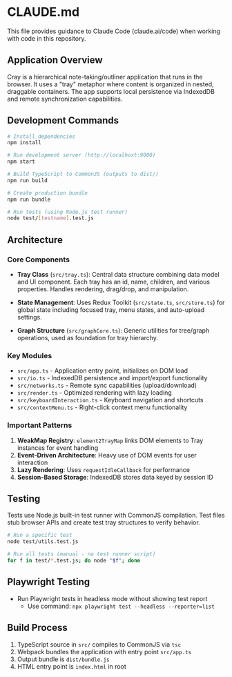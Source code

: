 # CLAUDE.md

This file provides guidance to Claude Code (claude.ai/code) when working with code in this repository.

## Application Overview

Cray is a hierarchical note-taking/outliner application that runs in the browser. It uses a "tray" metaphor where content is organized in nested, draggable containers. The app supports local persistence via IndexedDB and remote synchronization capabilities.

## Development Commands

```bash
# Install dependencies
npm install

# Run development server (http://localhost:9000)
npm start

# Build TypeScript to CommonJS (outputs to dist/)
npm run build

# Create production bundle
npm run bundle

# Run tests (using Node.js test runner)
node test/[testname].test.js
```

## Architecture

### Core Components

- **Tray Class** (`src/tray.ts`): Central data structure combining data model and UI component. Each tray has an id, name, children, and various properties. Handles rendering, drag/drop, and manipulation.

- **State Management**: Uses Redux Toolkit (`src/state.ts`, `src/store.ts`) for global state including focused tray, menu states, and auto-upload settings.

- **Graph Structure** (`src/graphCore.ts`): Generic utilities for tree/graph operations, used as foundation for tray hierarchy.

### Key Modules

- `src/app.ts` - Application entry point, initializes on DOM load
- `src/io.ts` - IndexedDB persistence and import/export functionality  
- `src/networks.ts` - Remote sync capabilities (upload/download)
- `src/render.ts` - Optimized rendering with lazy loading
- `src/keyboardInteraction.ts` - Keyboard navigation and shortcuts
- `src/contextMenu.ts` - Right-click context menu functionality

### Important Patterns

1. **WeakMap Registry**: `element2TrayMap` links DOM elements to Tray instances for event handling
2. **Event-Driven Architecture**: Heavy use of DOM events for user interaction
3. **Lazy Rendering**: Uses `requestIdleCallback` for performance
4. **Session-Based Storage**: IndexedDB stores data keyed by session ID

## Testing

Tests use Node.js built-in test runner with CommonJS compilation. Test files stub browser APIs and create test tray structures to verify behavior.

```bash
# Run a specific test
node test/utils.test.js

# Run all tests (manual - no test runner script)
for f in test/*.test.js; do node "$f"; done
```

## Playwright Testing

- Run Playwright tests in headless mode without showing test report
  - Use command: `npx playwright test --headless --reporter=list`

## Build Process

1. TypeScript source in `src/` compiles to CommonJS via `tsc`
2. Webpack bundles the application with entry point `src/app.ts`
3. Output bundle is `dist/bundle.js`
4. HTML entry point is `index.html` in root
```
